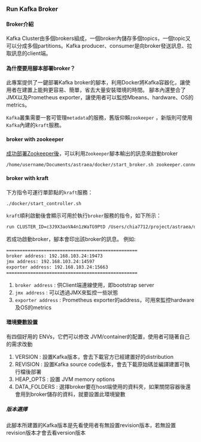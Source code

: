 ### Run Kafka Broker

#### Broker介紹

Kafka Cluster由多個brokers組成，一個broker內儲存多個topics，一個topic又可以分成多個partitions。Kafka producer、consumer是向broker發送訊息、拉取訊息的client端。

#### 為什麼要用腳本部署broker？

此專案提供了一鍵部署Kafka broker的腳本，利用Docker將Kafka容器化，讓使用者在建置上能夠更容易、簡單，省去大量安裝環境的時間。
腳本內還整合了JMX以及Prometheus exporter，讓使用者可以監控Mbeans、hardware、OS的metrics。

`Kafka`叢集需要一套可管理`metadata`的服務，舊版仰賴`zookeeper` ，新版則可使用`Kafka`內建的`kraft`服務。

#### broker with zookeeper

[成功部署Zookeeper後](./run_zookeeper.md)，可以利用`Zookeeper`腳本輸出的訊息來啟動broker

```bash
/home/username/Documents/astraea/docker/start_broker.sh zookeeper.connect=192.168.103.24:18098
```

#### broker with kraft

下方指令可運行單節點的`kraft`服務：

```bash
./docker/start_controller.sh
```

`kraft`順利啟動後會顯示可用於執行`broker`服務的指令，如下所示：

```bash
run CLUSTER_ID=c3J9X3aoVA4n1zWaTG9PtD /Users/chia7712/project/astraea/docker/start_broker.sh controller.quorum.voters=13270@192.168.111.250:17340 to join broker
```

若成功啟動broker，腳本會印出該broker的訊息。 例如:

```bash
=================================================
broker address: 192.168.103.24:19473
jmx address: 192.168.103.24:14597
exporter address: 192.168.103.24:15663
=================================================
```

1. `broker address` : 供Client端連線使用，即bootstrap server
2. `jmx address` :  可以透過JMX來監控一些狀態
3. `exporter address` : Prometheus exporter的address，可用來監控hardware及OS的metrics

#### 環境變數設置

有四個好用的 ENVs，它們可以修改 JVM/container的配置，使用者可隨著自己的需求改動

1. VERSION : 設置Kafka版本，會去下載官方已經建置好的distribution
2. REVISION : 設置Kafka source code版本，會去下載原始碼並編譯建置可執行檔後部署
3. HEAP_OPTS : 設置 JVM memory options
4. DATA_FOLDERS : 選擇broker要在host端使用的資料夾，如果關閉容器後還會用到broker儲存的資料，就要設置此環境變數

##### 版本選擇

此腳本所建置的Kafka版本是先看使用者有無設置revision版本，若無設置revision版本才會去看version版本
